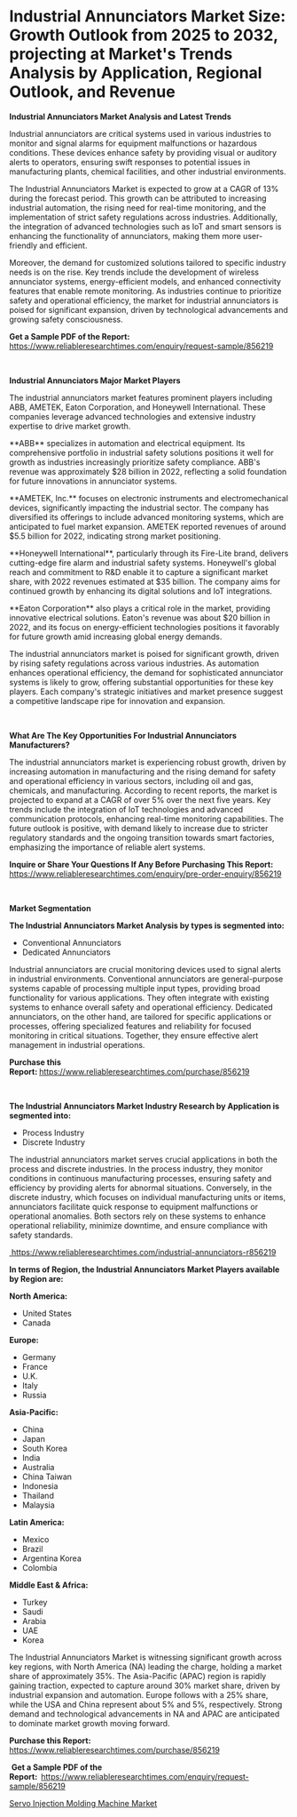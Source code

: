 <p><h1>Industrial Annunciators Market Size: Growth Outlook from 2025 to 2032, projecting at Market's Trends Analysis by Application, Regional Outlook, and Revenue</h1></p><p><strong>Industrial Annunciators Market Analysis and Latest Trends</strong></p>
<p><p>Industrial annunciators are critical systems used in various industries to monitor and signal alarms for equipment malfunctions or hazardous conditions. These devices enhance safety by providing visual or auditory alerts to operators, ensuring swift responses to potential issues in manufacturing plants, chemical facilities, and other industrial environments.</p><p>The Industrial Annunciators Market is expected to grow at a CAGR of 13% during the forecast period. This growth can be attributed to increasing industrial automation, the rising need for real-time monitoring, and the implementation of strict safety regulations across industries. Additionally, the integration of advanced technologies such as IoT and smart sensors is enhancing the functionality of annunciators, making them more user-friendly and efficient. </p><p>Moreover, the demand for customized solutions tailored to specific industry needs is on the rise. Key trends include the development of wireless annunciator systems, energy-efficient models, and enhanced connectivity features that enable remote monitoring. As industries continue to prioritize safety and operational efficiency, the market for industrial annunciators is poised for significant expansion, driven by technological advancements and growing safety consciousness.</p></p>
<p><strong>Get a Sample PDF of the Report:&nbsp;</strong> <a href="https://www.reliableresearchtimes.com/enquiry/request-sample/856219?utm_campaign=3542&utm_medium=2&utm_source=Github&utm_content=ia&utm_term=08042025&utm_id=industrial-annunciators">https://www.reliableresearchtimes.com/enquiry/request-sample/856219</a></p>
<p>&nbsp;</p>
<p><strong>Industrial Annunciators Major Market Players</strong></p>
<p><p>The industrial annunciators market features prominent players including ABB, AMETEK, Eaton Corporation, and Honeywell International. These companies leverage advanced technologies and extensive industry expertise to drive market growth.</p><p>**ABB** specializes in automation and electrical equipment. Its comprehensive portfolio in industrial safety solutions positions it well for growth as industries increasingly prioritize safety compliance. ABB's revenue was approximately $28 billion in 2022, reflecting a solid foundation for future innovations in annunciator systems.</p><p>**AMETEK, Inc.** focuses on electronic instruments and electromechanical devices, significantly impacting the industrial sector. The company has diversified its offerings to include advanced monitoring systems, which are anticipated to fuel market expansion. AMETEK reported revenues of around $5.5 billion for 2022, indicating strong market positioning.</p><p>**Honeywell International**, particularly through its Fire-Lite brand, delivers cutting-edge fire alarm and industrial safety systems. Honeywell's global reach and commitment to R&D enable it to capture a significant market share, with 2022 revenues estimated at $35 billion. The company aims for continued growth by enhancing its digital solutions and IoT integrations.</p><p>**Eaton Corporation** also plays a critical role in the market, providing innovative electrical solutions. Eaton's revenue was about $20 billion in 2022, and its focus on energy-efficient technologies positions it favorably for future growth amid increasing global energy demands.</p><p>The industrial annunciators market is poised for significant growth, driven by rising safety regulations across various industries. As automation enhances operational efficiency, the demand for sophisticated annunciator systems is likely to grow, offering substantial opportunities for these key players. Each company's strategic initiatives and market presence suggest a competitive landscape ripe for innovation and expansion.</p></p>
<p>&nbsp;</p>
<p><strong>What Are The Key Opportunities For Industrial Annunciators Manufacturers?</strong></p>
<p><p>The industrial annunciators market is experiencing robust growth, driven by increasing automation in manufacturing and the rising demand for safety and operational efficiency in various sectors, including oil and gas, chemicals, and manufacturing. According to recent reports, the market is projected to expand at a CAGR of over 5% over the next five years. Key trends include the integration of IoT technologies and advanced communication protocols, enhancing real-time monitoring capabilities. The future outlook is positive, with demand likely to increase due to stricter regulatory standards and the ongoing transition towards smart factories, emphasizing the importance of reliable alert systems.</p></p>
<p><strong>Inquire or Share Your Questions If Any Before Purchasing This Report:</strong> <a href="https://www.reliableresearchtimes.com/enquiry/pre-order-enquiry/856219?utm_campaign=3542&utm_medium=2&utm_source=Github&utm_content=ia&utm_term=08042025&utm_id=industrial-annunciators">https://www.reliableresearchtimes.com/enquiry/pre-order-enquiry/856219</a></p>
<p>&nbsp;</p>
<p><strong>Market Segmentation</strong></p>
<p><strong>The Industrial Annunciators Market Analysis by types is segmented into:</strong></p>
<p><ul><li>Conventional Annunciators</li><li>Dedicated Annunciators</li></ul></p>
<p><p>Industrial annunciators are crucial monitoring devices used to signal alerts in industrial environments. Conventional annunciators are general-purpose systems capable of processing multiple input types, providing broad functionality for various applications. They often integrate with existing systems to enhance overall safety and operational efficiency. Dedicated annunciators, on the other hand, are tailored for specific applications or processes, offering specialized features and reliability for focused monitoring in critical situations. Together, they ensure effective alert management in industrial operations.</p></p>
<p><strong>Purchase this Report:&nbsp;</strong><a href="https://www.reliableresearchtimes.com/purchase/856219?utm_campaign=3542&utm_medium=2&utm_source=Github&utm_content=ia&utm_term=08042025&utm_id=industrial-annunciators">https://www.reliableresearchtimes.com/purchase/856219</a></p>
<p>&nbsp;</p>
<p><strong>The Industrial Annunciators Market Industry Research by Application is segmented into:</strong></p>
<p><ul><li>Process Industry</li><li>Discrete Industry</li></ul></p>
<p><p>The industrial annunciators market serves crucial applications in both the process and discrete industries. In the process industry, they monitor conditions in continuous manufacturing processes, ensuring safety and efficiency by providing alerts for abnormal situations. Conversely, in the discrete industry, which focuses on individual manufacturing units or items, annunciators facilitate quick response to equipment malfunctions or operational anomalies. Both sectors rely on these systems to enhance operational reliability, minimize downtime, and ensure compliance with safety standards.</p></p>
<p><a href="https://www.reliableresearchtimes.com/industrial-annunciators-r856219?utm_campaign=3542&utm_medium=2&utm_source=Github&utm_content=ia&utm_term=08042025&utm_id=industrial-annunciators">&nbsp;https://www.reliableresearchtimes.com/industrial-annunciators-r856219</a></p>
<p><strong>In terms of Region, the Industrial Annunciators Market Players available by Region are:</strong></p>
<p>
    <p> <strong> North America: </strong>
        <ul>
            <li>United States</li>
            <li>Canada</li>
        </ul>
        </p> 
    <p> <strong> Europe: </strong>
        <ul>
            <li>Germany</li>
            <li>France</li>
            <li>U.K.</li>
            <li>Italy</li>
            <li>Russia</li>
        </ul>
        </p> 
    <p> <strong> Asia-Pacific: </strong>
        <ul>
            <li>China</li>
            <li>Japan</li>
            <li>South Korea</li>
            <li>India</li>
            <li>Australia</li>
            <li>China Taiwan</li>
            <li>Indonesia</li>
            <li>Thailand</li>
            <li>Malaysia</li>
        </ul>
        </p> 
    <p> <strong> Latin America: </strong>
        <ul>
            <li>Mexico</li>
            <li>Brazil</li>
            <li>Argentina Korea</li>
            <li>Colombia</li>
        </ul>
        </p> 
    <p> <strong> Middle East & Africa: </strong>
        <ul>
            <li>Turkey</li>
            <li>Saudi</li>
            <li>Arabia</li>
            <li>UAE</li>
            <li>Korea</li>
        </ul>
    </p>
    </p>
<p><p>The Industrial Annunciators Market is witnessing significant growth across key regions, with North America (NA) leading the charge, holding a market share of approximately 35%. The Asia-Pacific (APAC) region is rapidly gaining traction, expected to capture around 30% market share, driven by industrial expansion and automation. Europe follows with a 25% share, while the USA and China represent about 5% and 5%, respectively. Strong demand and technological advancements in NA and APAC are anticipated to dominate market growth moving forward.</p></p>
<p><strong>Purchase this Report: </strong><a href="https://www.reliableresearchtimes.com/purchase/856219?utm_campaign=3542&utm_medium=2&utm_source=Github&utm_content=ia&utm_term=08042025&utm_id=industrial-annunciators">https://www.reliableresearchtimes.com/purchase/856219</a></p>
<p>&nbsp;<strong>Get a Sample PDF of the Report:&nbsp;&nbsp;</strong><a href="https://www.reliableresearchtimes.com/enquiry/request-sample/856219?utm_campaign=3542&utm_medium=2&utm_source=Github&utm_content=ia&utm_term=08042025&utm_id=industrial-annunciators">https://www.reliableresearchtimes.com/enquiry/request-sample/856219</a></p>
<p><strong></strong></p>
<p><p><a href="https://github.com/forgazerbyjt/Market-Research-Report-List-1/blob/main/servo-injection-molding-machine-market.md?utm_campaign=3542&utm_medium=2&utm_source=Github&utm_content=ia&utm_term=08042025&utm_id=industrial-annunciators">Servo Injection Molding Machine Market</a></p></p>